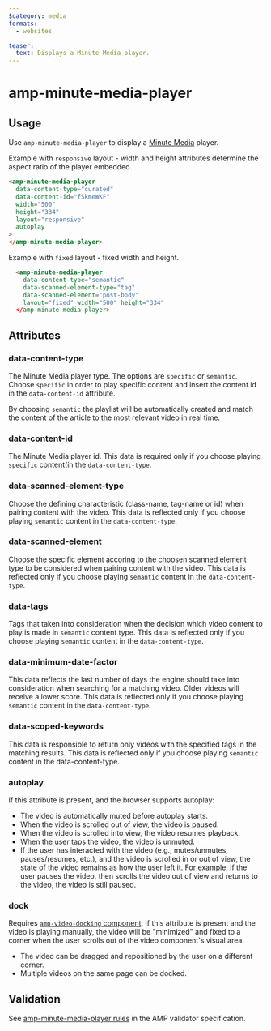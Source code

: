 ```yaml
---
$category: media
formats:
  - websites

teaser:
  text: Displays a Minute Media player.
---
```


<!--
Copyright 2019 The AMP HTML Authors. All Rights Reserved.

Licensed under the Apache License, Version 2.0 (the "License");
you may not use this file except in compliance with the License.
You may obtain a copy of the License at

      http://www.apache.org/licenses/LICENSE-2.0

Unless required by applicable law or agreed to in writing, software
distributed under the License is distributed on an "AS-IS" BASIS,
WITHOUT WARRANTIES OR CONDITIONS OF ANY KIND, either express or implied.
See the License for the specific language governing permissions and
limitations under the License.
-->

# amp-minute-media-player

## Usage

Use `amp-minute-media-player` to display a [Minute Media](https://www.minutemedia.com/) player.

Example with `responsive` layout - width and height attributes determine the aspect ratio of the player embedded.

```html
<amp-minute-media-player
  data-content-type="curated"
  data-content-id="fSkmeWKF"
  width="500"
  height="334"
  layout="responsive"
  autoplay
>
</amp-minute-media-player>
```

Example with `fixed` layout - fixed width and height.

```html
  <amp-minute-media-player
    data-content-type="semantic"
    data-scanned-element-type="tag"
    data-scanned-element="post-body"
    layout="fixed" width="500" height="334"
  </amp-minute-media-player>
```

## Attributes

### data-content-type

The Minute Media player type. The options are `specific` or `semantic`. Choose `specific` in order to play specific content and insert the content id in the `data-content-id` attribute.

By choosing `semantic` the playlist will be automatically created and match the content of the article to the most relevant video in real time.

### data-content-id

The Minute Media player id. This data is required only if you choose playing `specific` content(in the `data-content-type`.

### data-scanned-element-type

Choose the defining characteristic (class-name, tag-name or id) when pairing content with the video. This data is reflected only if you choose playing `semantic` content in the `data-content-type`.

### data-scanned-element

Choose the specific element accoring to the choosen scanned element type to be considered when pairing content with the video. This data is reflected only if you choose playing `semantic` content in the `data-content-type`.

### data-tags

Tags that taken into consideration when the decision which video content to play is made in `semantic` content type. This data is reflected only if you choose playing `semantic` content in the `data-content-type`.

### data-minimum-date-factor

This data reflects the last number of days the engine should take into consideration when searching for a matching video. Older videos will receive a lower score. This data is reflected only if you choose playing `semantic` content in the `data-content-type`.

### data-scoped-keywords

This data is responsible to return only videos with the specified tags in the matching results. This data is reflected only if you choose playing `semantic` content in the data-content-type.

### autoplay

If this attribute is present, and the browser supports autoplay:

- The video is automatically muted before autoplay starts.
- When the video is scrolled out of view, the video is paused.
- When the video is scrolled into view, the video resumes playback.
- When the user taps the video, the video is unmuted.
- If the user has interacted with the video (e.g., mutes/unmutes, pauses/resumes, etc.), and the video is scrolled in or out of view, the state of the video remains as how the user left it. For example, if the user pauses the video, then scrolls the video out of view and returns to the video, the video is still paused.

### dock

Requires [`amp-video-docking` component](https://amp.dev/documentation/components/amp-video-docking). If this attribute is present and the video is playing manually, the video will be "minimized" and fixed to a corner when the user scrolls out of the video component's visual area.

- The video can be dragged and repositioned by the user on a different corner.
- Multiple videos on the same page can be docked.

## Validation

See [amp-minute-media-player rules](validator-amp-minute-media-player.protoascii) in the AMP validator specification.

